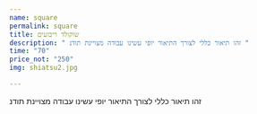 ```yaml
---
name: square
permalink: square
title: שוקולד ריבועים
description: " זהו תיאור כללי לצורך התיאור יופי עשינו עבודה מצויינת תודנ "
time: "70"
price_not: "250"
img: shiatsu2.jpg

---
```

זהו תיאור כללי לצורך התיאור יופי עשינו עבודה מצויינת תודנ